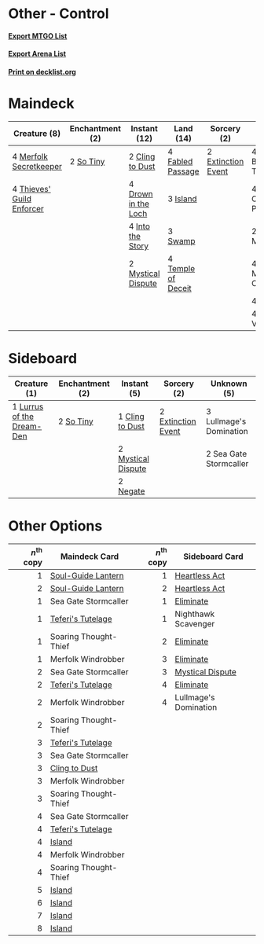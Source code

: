 # Other - Control

#### [Export MTGO List](../collection/Other%20-%20Control/Other%20-%20Control.txt)
#### [Export Arena List](../collection/Other%20-%20Control/Other%20-%20Control_arena.txt)
#### [Print on decklist.org](http://decklist.org/?deckmain=4%09Bloodchief's%20Thirst%0A4%09Clearwater%20Pathway%0A2%09Cling%20to%20Dust%0A4%09Drown%20in%20the%20Loch%0A2%09Extinction%20Event%0A4%09Fabled%20Passage%0A2%09Hagra%20Mauling%0A4%09Into%20the%20Story%0A3%09Island%0A4%09Maddening%20Cacophony%0A4%09Merfolk%20Secretkeeper%0A2%09Mystical%20Dispute%0A4%09Ruin%20Crab%0A4%09Silundi%20Vision%0A2%09So%20Tiny%0A3%09Swamp%0A4%09Temple%20of%20Deceit%0A4%09Thieves'%20Guild%20Enforcer&deckside=1%09Cling%20to%20Dust%0A2%09Extinction%20Event%0A3%09Lullmage's%20Domination%0A1%09Lurrus%20of%20the%20Dream-Den%0A2%09Mystical%20Dispute%0A2%09Negate%0A2%09Sea%20Gate%20Stormcaller%0A2%09So%20Tiny)
# Maindeck

|                                            Creature (8)                                            |                                  Enchantment (2)                                   |                                         Instant (12)                                         |                                          Land (14)                                          |                                         Sorcery (2)                                         |    Unknown (22)     |
|----------------------------------------------------------------------------------------------------|------------------------------------------------------------------------------------|----------------------------------------------------------------------------------------------|---------------------------------------------------------------------------------------------|---------------------------------------------------------------------------------------------|---------------------|
|4 [Merfolk Secretkeeper](http://gatherer.wizards.com/Pages/Card/Details.aspx?multiverseid=473015)   |2 [So Tiny](http://gatherer.wizards.com/Pages/Card/Details.aspx?multiverseid=473026)|2 [Cling to Dust](http://gatherer.wizards.com/Pages/Card/Details.aspx?multiverseid=476338)    |4 [Fabled Passage](http://gatherer.wizards.com/Pages/Card/Details.aspx?multiverseid=473206)  |2 [Extinction Event](http://gatherer.wizards.com/Pages/Card/Details.aspx?multiverseid=479608)|4 Bloodchief's Thirst|
|4 [Thieves' Guild Enforcer](http://gatherer.wizards.com/Pages/Card/Details.aspx?multiverseid=485448)|                                                                                    |4 [Drown in the Loch](http://gatherer.wizards.com/Pages/Card/Details.aspx?multiverseid=473150)|3 [Island](http://gatherer.wizards.com/Pages/Card/Details.aspx?multiverseid=439857)          |                                                                                             |4 Clearwater Pathway |
|                                                                                                    |                                                                                    |4 [Into the Story](http://gatherer.wizards.com/Pages/Card/Details.aspx?multiverseid=473012)   |3 [Swamp](http://gatherer.wizards.com/Pages/Card/Details.aspx?multiverseid=439858)           |                                                                                             |2 Hagra Mauling      |
|                                                                                                    |                                                                                    |2 [Mystical Dispute](http://gatherer.wizards.com/Pages/Card/Details.aspx?multiverseid=473020) |4 [Temple of Deceit](http://gatherer.wizards.com/Pages/Card/Details.aspx?multiverseid=373734)|                                                                                             |4 Maddening Cacophony|
|                                                                                                    |                                                                                    |                                                                                              |                                                                                             |                                                                                             |4 Ruin Crab          |
|                                                                                                    |                                                                                    |                                                                                              |                                                                                             |                                                                                             |4 Silundi Vision     |


# Sideboard

|                                            Creature (1)                                            |                                  Enchantment (2)                                   |                                         Instant (5)                                         |                                         Sorcery (2)                                         |      Unknown (5)      |
|----------------------------------------------------------------------------------------------------|------------------------------------------------------------------------------------|---------------------------------------------------------------------------------------------|---------------------------------------------------------------------------------------------|-----------------------|
|1 [Lurrus of the Dream-Den](http://gatherer.wizards.com/Pages/Card/Details.aspx?multiverseid=479746)|2 [So Tiny](http://gatherer.wizards.com/Pages/Card/Details.aspx?multiverseid=473026)|1 [Cling to Dust](http://gatherer.wizards.com/Pages/Card/Details.aspx?multiverseid=476338)   |2 [Extinction Event](http://gatherer.wizards.com/Pages/Card/Details.aspx?multiverseid=479608)|3 Lullmage's Domination|
|                                                                                                    |                                                                                    |2 [Mystical Dispute](http://gatherer.wizards.com/Pages/Card/Details.aspx?multiverseid=473020)|                                                                                             |2 Sea Gate Stormcaller |
|                                                                                                    |                                                                                    |2 [Negate](http://gatherer.wizards.com/Pages/Card/Details.aspx?multiverseid=423707)          |                                                                                             |                       |


# Other Options

|*n*<sup>th</sup> copy|                                        Maindeck Card                                        |*n*<sup>th</sup> copy|                                      Sideboard Card                                       |
|--------------------:|---------------------------------------------------------------------------------------------|--------------------:|-------------------------------------------------------------------------------------------|
|                    1|[Soul-Guide Lantern](http://gatherer.wizards.com/Pages/Card/Details.aspx?multiverseid=476488)|                    1|[Heartless Act](http://gatherer.wizards.com/Pages/Card/Details.aspx?multiverseid=479611)   |
|                    2|[Soul-Guide Lantern](http://gatherer.wizards.com/Pages/Card/Details.aspx?multiverseid=476488)|                    2|[Heartless Act](http://gatherer.wizards.com/Pages/Card/Details.aspx?multiverseid=479611)   |
|                    1|Sea Gate Stormcaller                                                                         |                    1|[Eliminate](http://gatherer.wizards.com/Pages/Card/Details.aspx?multiverseid=485420)       |
|                    1|[Teferi's Tutelage](http://gatherer.wizards.com/Pages/Card/Details.aspx?multiverseid=488912) |                    1|Nighthawk Scavenger                                                                        |
|                    1|Soaring Thought-Thief                                                                        |                    2|[Eliminate](http://gatherer.wizards.com/Pages/Card/Details.aspx?multiverseid=485420)       |
|                    1|Merfolk Windrobber                                                                           |                    3|[Eliminate](http://gatherer.wizards.com/Pages/Card/Details.aspx?multiverseid=485420)       |
|                    2|Sea Gate Stormcaller                                                                         |                    3|[Mystical Dispute](http://gatherer.wizards.com/Pages/Card/Details.aspx?multiverseid=473020)|
|                    2|[Teferi's Tutelage](http://gatherer.wizards.com/Pages/Card/Details.aspx?multiverseid=488912) |                    4|[Eliminate](http://gatherer.wizards.com/Pages/Card/Details.aspx?multiverseid=485420)       |
|                    2|Merfolk Windrobber                                                                           |                    4|Lullmage's Domination                                                                      |
|                    2|Soaring Thought-Thief                                                                        |                     |                                                                                           |
|                    3|[Teferi's Tutelage](http://gatherer.wizards.com/Pages/Card/Details.aspx?multiverseid=488912) |                     |                                                                                           |
|                    3|Sea Gate Stormcaller                                                                         |                     |                                                                                           |
|                    3|[Cling to Dust](http://gatherer.wizards.com/Pages/Card/Details.aspx?multiverseid=476338)     |                     |                                                                                           |
|                    3|Merfolk Windrobber                                                                           |                     |                                                                                           |
|                    3|Soaring Thought-Thief                                                                        |                     |                                                                                           |
|                    4|Sea Gate Stormcaller                                                                         |                     |                                                                                           |
|                    4|[Teferi's Tutelage](http://gatherer.wizards.com/Pages/Card/Details.aspx?multiverseid=488912) |                     |                                                                                           |
|                    4|[Island](http://gatherer.wizards.com/Pages/Card/Details.aspx?multiverseid=439857)            |                     |                                                                                           |
|                    4|Merfolk Windrobber                                                                           |                     |                                                                                           |
|                    4|Soaring Thought-Thief                                                                        |                     |                                                                                           |
|                    5|[Island](http://gatherer.wizards.com/Pages/Card/Details.aspx?multiverseid=439857)            |                     |                                                                                           |
|                    6|[Island](http://gatherer.wizards.com/Pages/Card/Details.aspx?multiverseid=439857)            |                     |                                                                                           |
|                    7|[Island](http://gatherer.wizards.com/Pages/Card/Details.aspx?multiverseid=439857)            |                     |                                                                                           |
|                    8|[Island](http://gatherer.wizards.com/Pages/Card/Details.aspx?multiverseid=439857)            |                     |                                                                                           |

